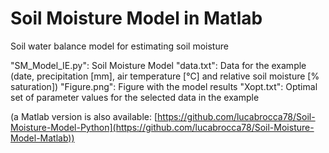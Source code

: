 # Soil Moisture Model in Matlab
Soil water balance model for estimating soil moisture

"SM_Model_IE.py": Soil Moisture Model
"data.txt": Data for the example (date, precipitation [mm], air temperature [°C] and relative soil moisture [% saturation])
"Figure.png": Figure with the model results
"Xopt.txt": Optimal set of parameter values for the selected data in the example

(a Matlab version is also available: [https://github.com/lucabrocca78/Soil-Moisture-Model-Python](https://github.com/lucabrocca78/Soil-Moisture-Model-Matlab))
